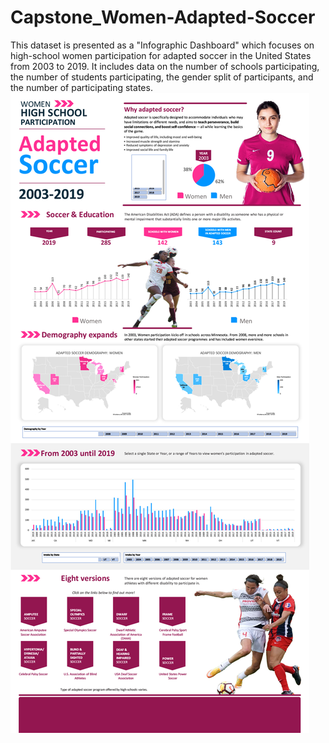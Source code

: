 # Capstone_Women-Adapted-Soccer
This dataset is presented as a "Infographic Dashboard" which focuses on high-school women participation for adapted soccer in the United States from 2003 to 2019. It includes data on the number of schools participating, the number of students participating, the gender split of participants, and the number of participating states.\
![Capstone_Screenshot_3000](Capstone_Screenshot_3000.jpg)


